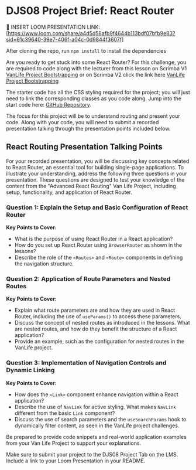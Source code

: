 # DJS08 Project Brief: React Router 

🎥 INSERT LOOM PRESENTATION LINK: [https://www.loom.com/share/a4d5d58afb9f4644b113bdf07bfb9e83?sid=61c39640-39e7-406f-a04c-0d9844f3607f]

After cloning the repo, run `npm install` to install the dependencies 

Are you ready to get stuck into some React Router? For this challenge, you are required to code along with the lecturer from this lesson on Scrimba V1 [VanLife Project Bootstrapping](https://v1.scrimba.com/learn/react/introduction-to-react-router-6-coafa4877a450245212825034) or on Scrimba V2 click the link here [VanLife Project Bootstrapping](https://v2.scrimba.com/advanced-react-c02h/~02d)

The starter code has all the CSS styling required for the project; you will just need to link the corresponding classes as you code along. Jump into the start code here: [GitHub Repository](https://github.com/CodeSpace-Academy/StudentNo_Classcode_Group_Name-Surname_DJS08/tree/main).

The focus for this project will be to understand routing and present your code. Along with your code, you will need to submit a recorded presentation talking through the presentation points included below.

## React Routing Presentation Talking Points

For your recorded presentation, you will be discussing key concepts related to React Router, an essential tool for building single-page applications. To illustrate your understanding, address the following three questions in your presentation. These questions are designed to test your knowledge of the content from the "Advanced React Routing" Van Life Project, including setup, functionality, and application of React Router.

### Question 1: Explain the Setup and Basic Configuration of React Router

**Key Points to Cover:**
- What is the purpose of using React Router in a React application?
- How do you set up React Router using `BrowserRouter` as shown in the lessons?
- Describe the role of the `<Routes>` and `<Route>` components in defining the navigation structure.

### Question 2: Application of Route Parameters and Nested Routes

**Key Points to Cover:**
- Explain what route parameters are and how they are used in React Router, including the use of `useParams()` to access these parameters.
- Discuss the concept of nested routes as introduced in the lessons. What are nested routes, and how do they benefit the structure of a React application?
- Provide an example, such as the configuration for nested routes in the VanLife project.

### Question 3: Implementation of Navigation Controls and Dynamic Linking

**Key Points to Cover:**
- How does the `<Link>` component enhance navigation within a React application?
- Describe the use of `NavLink` for active styling. What makes `NavLink` different from the basic `Link` component?
- Discuss the use of search parameters and the `useSearchParams` hook to dynamically filter content, as seen in the VanLife project challenges.

Be prepared to provide code snippets and real-world application examples from your Van Life Project to support your explanations.

Make sure to submit your project to the DJS08 Project Tab on the LMS. Include a link to your Loom Presentation in your README.
